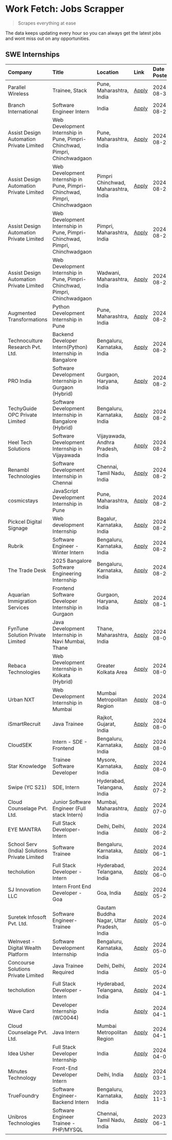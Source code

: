 # Work Fetch: Jobs Scrapper
> Scrapes everything at ease

The data keeps updating every hour so you can always get the latest jobs and wont miss out on any opportunities.

## SWE Internships
<!--START_SECTION:workfetch-->
| Company                                       | Title                                                                       | Location                                  | Link                                                                                                                                                                                                                                                                                                                           | Date Posted   |
|:----------------------------------------------|:----------------------------------------------------------------------------|:------------------------------------------|:-------------------------------------------------------------------------------------------------------------------------------------------------------------------------------------------------------------------------------------------------------------------------------------------------------------------------------|:--------------|
| Parallel Wireless                             | Trainee, Stack                                                              | Pune, Maharashtra, India                  | [Apply](https://in.linkedin.com/jobs/view/trainee-stack-at-parallel-wireless-3905689841?position=46&pageNum=0&refId=TovdHtCJZXTpnQQj%2FRV%2Fug%3D%3D&trackingId=h9K0THi8RSboLWAsgoEOdA%3D%3D&trk=public_jobs_jserp-result_search-card)                                                                                         | 2024-08-31    |
| Branch International                          | Software Engineer Intern                                                    | India                                     | [Apply](https://in.linkedin.com/jobs/view/software-engineer-intern-at-branch-international-3360513601?position=36&pageNum=0&refId=TovdHtCJZXTpnQQj%2FRV%2Fug%3D%3D&trackingId=gq%2FQjeEzwf4jMjQWPyTFPg%3D%3D&trk=public_jobs_jserp-result_search-card)                                                                         | 2024-08-29    |
| Assist Design Automation Private Limited      | Web Development Internship in Pune, Pimpri-Chinchwad, Pimpri, Chinchwadgaon | Pune, Maharashtra, India                  | [Apply](https://in.linkedin.com/jobs/view/web-development-internship-in-pune-pimpri-chinchwad-pimpri-chinchwadgaon-at-assist-design-automation-private-limited-4010147193?position=17&pageNum=0&refId=TovdHtCJZXTpnQQj%2FRV%2Fug%3D%3D&trackingId=s5DM0gu%2Bm%2F4U3o3dS62QUA%3D%3D&trk=public_jobs_jserp-result_search-card)   | 2024-08-28    |
| Assist Design Automation Private Limited      | Web Development Internship in Pune, Pimpri-Chinchwad, Pimpri, Chinchwadgaon | Pimpri Chinchwad, Maharashtra, India      | [Apply](https://in.linkedin.com/jobs/view/web-development-internship-in-pune-pimpri-chinchwad-pimpri-chinchwadgaon-at-assist-design-automation-private-limited-4010142653?position=18&pageNum=0&refId=TovdHtCJZXTpnQQj%2FRV%2Fug%3D%3D&trackingId=LfyiXwJx%2F%2BI0VC%2Fxz91ktA%3D%3D&trk=public_jobs_jserp-result_search-card) | 2024-08-28    |
| Assist Design Automation Private Limited      | Web Development Internship in Pune, Pimpri-Chinchwad, Pimpri, Chinchwadgaon | Pimpri, Maharashtra, India                | [Apply](https://in.linkedin.com/jobs/view/web-development-internship-in-pune-pimpri-chinchwad-pimpri-chinchwadgaon-at-assist-design-automation-private-limited-4010143533?position=41&pageNum=0&refId=TovdHtCJZXTpnQQj%2FRV%2Fug%3D%3D&trackingId=z7UXuDfQzYythq4PSaDSJA%3D%3D&trk=public_jobs_jserp-result_search-card)       | 2024-08-28    |
| Assist Design Automation Private Limited      | Web Development Internship in Pune, Pimpri-Chinchwad, Pimpri, Chinchwadgaon | Wadwani, Maharashtra, India               | [Apply](https://in.linkedin.com/jobs/view/web-development-internship-in-pune-pimpri-chinchwad-pimpri-chinchwadgaon-at-assist-design-automation-private-limited-4010146266?position=47&pageNum=0&refId=TovdHtCJZXTpnQQj%2FRV%2Fug%3D%3D&trackingId=3CCqqUPKdxpTQzAoRgS%2B4Q%3D%3D&trk=public_jobs_jserp-result_search-card)     | 2024-08-28    |
| Augmented Transformations                     | Python Development Internship in Pune                                       | Pune, Maharashtra, India                  | [Apply](https://in.linkedin.com/jobs/view/python-development-internship-in-pune-at-augmented-transformations-4010741884?position=24&pageNum=0&refId=TovdHtCJZXTpnQQj%2FRV%2Fug%3D%3D&trackingId=BGTFzgnY4Bu8K43D3EZZ%2Bw%3D%3D&trk=public_jobs_jserp-result_search-card)                                                       | 2024-08-26    |
| Technoculture Research Pvt. Ltd.              | Backend Developer Intern(Python) Internship in Bangalore                    | Bengaluru, Karnataka, India               | [Apply](https://in.linkedin.com/jobs/view/backend-developer-intern-python-internship-in-bangalore-at-technoculture-research-pvt-ltd-4010744714?position=50&pageNum=0&refId=TovdHtCJZXTpnQQj%2FRV%2Fug%3D%3D&trackingId=fuEYFmMYYv6GTDWsgSg2XA%3D%3D&trk=public_jobs_jserp-result_search-card)                                  | 2024-08-26    |
| PRO India                                     | Software Development Internship in Gurgaon (Hybrid)                         | Gurgaon, Haryana, India                   | [Apply](https://in.linkedin.com/jobs/view/software-development-internship-in-gurgaon-hybrid-at-pro-india-4009587664?position=33&pageNum=0&refId=TovdHtCJZXTpnQQj%2FRV%2Fug%3D%3D&trackingId=LT0oQxvqq8ZtbrkYauko9A%3D%3D&trk=public_jobs_jserp-result_search-card)                                                             | 2024-08-24    |
| TechyGuide OPC Private Limited                | Software Development Internship in Bangalore (Hybrid)                       | Bengaluru, Karnataka, India               | [Apply](https://in.linkedin.com/jobs/view/software-development-internship-in-bangalore-hybrid-at-techyguide-opc-private-limited-4009591646?position=38&pageNum=0&refId=TovdHtCJZXTpnQQj%2FRV%2Fug%3D%3D&trackingId=9E7%2FBNNoLz4XOcsvE4uS9Q%3D%3D&trk=public_jobs_jserp-result_search-card)                                    | 2024-08-24    |
| Heel Tech Solutions                           | Software Development Internship in Vijayawada                               | Vijayawada, Andhra Pradesh, India         | [Apply](https://in.linkedin.com/jobs/view/software-development-internship-in-vijayawada-at-heel-tech-solutions-4007906692?position=23&pageNum=0&refId=TovdHtCJZXTpnQQj%2FRV%2Fug%3D%3D&trackingId=3fi6faJBNpG3XHQQE2vMbQ%3D%3D&trk=public_jobs_jserp-result_search-card)                                                       | 2024-08-22    |
| Renambl Technologies                          | Software Development Internship in Chennai                                  | Chennai, Tamil Nadu, India                | [Apply](https://in.linkedin.com/jobs/view/software-development-internship-in-chennai-at-renambl-technologies-4007910299?position=28&pageNum=0&refId=TovdHtCJZXTpnQQj%2FRV%2Fug%3D%3D&trackingId=KNxELG8%2B3jO6%2BGluDW17Tg%3D%3D&trk=public_jobs_jserp-result_search-card)                                                     | 2024-08-22    |
| cosmicstays                                   | JavaScript Development Internship in Pune                                   | Pune, Maharashtra, India                  | [Apply](https://in.linkedin.com/jobs/view/javascript-development-internship-in-pune-at-cosmicstays-4007904825?position=42&pageNum=0&refId=TovdHtCJZXTpnQQj%2FRV%2Fug%3D%3D&trackingId=76CLfgsR5Jg0fgf9AeZCbw%3D%3D&trk=public_jobs_jserp-result_search-card)                                                                   | 2024-08-22    |
| Pickcel Digital Signage                       | Web development Internship                                                  | Bagalur, Karnataka, India                 | [Apply](https://in.linkedin.com/jobs/view/web-development-internship-at-pickcel-digital-signage-4005388106?position=60&pageNum=0&refId=TovdHtCJZXTpnQQj%2FRV%2Fug%3D%3D&trackingId=rV84vIn7WyTWntBe%2F3kgqA%3D%3D&trk=public_jobs_jserp-result_search-card)                                                                    | 2024-08-22    |
| Rubrik                                        | Software Engineer - Winter Intern                                           | Bengaluru, Karnataka, India               | [Apply](https://in.linkedin.com/jobs/view/software-engineer-winter-intern-at-rubrik-4006567784?position=6&pageNum=0&refId=TovdHtCJZXTpnQQj%2FRV%2Fug%3D%3D&trackingId=eW6pQzhzHIYIimKqZcb4yw%3D%3D&trk=public_jobs_jserp-result_search-card)                                                                                   | 2024-08-21    |
| The Trade Desk                                | 2025 Bangalore Software Engineering Internship                              | Bengaluru, Karnataka, India               | [Apply](https://in.linkedin.com/jobs/view/2025-bangalore-software-engineering-internship-at-the-trade-desk-3987456531?position=4&pageNum=0&refId=TovdHtCJZXTpnQQj%2FRV%2Fug%3D%3D&trackingId=F4oowJ%2BtP0SesfDxLUbAcA%3D%3D&trk=public_jobs_jserp-result_search-card)                                                          | 2024-08-20    |
| Aquarian Immigration Services                 | Frontend Software Developer Internship in Gurgaon                           | Gurgaon, Haryana, India                   | [Apply](https://in.linkedin.com/jobs/view/frontend-software-developer-internship-in-gurgaon-at-aquarian-immigration-services-4003119832?position=54&pageNum=0&refId=TovdHtCJZXTpnQQj%2FRV%2Fug%3D%3D&trackingId=VV4ZKNr0tDcH1ZpPMuT0fA%3D%3D&trk=public_jobs_jserp-result_search-card)                                         | 2024-08-16    |
| FynTune Solution Private Limited              | Java Development Internship in Navi Mumbai, Thane                           | Thane, Maharashtra, India                 | [Apply](https://in.linkedin.com/jobs/view/java-development-internship-in-navi-mumbai-thane-at-fyntune-solution-private-limited-3997619285?position=11&pageNum=0&refId=TovdHtCJZXTpnQQj%2FRV%2Fug%3D%3D&trackingId=zwIFLhVvYGAS1gdfSTS%2Bfw%3D%3D&trk=public_jobs_jserp-result_search-card)                                     | 2024-08-09    |
| Rebaca Technologies                           | Web Development Internship in Kolkata (Hybrid)                              | Greater Kolkata Area                      | [Apply](https://in.linkedin.com/jobs/view/web-development-internship-in-kolkata-hybrid-at-rebaca-technologies-3997621369?position=31&pageNum=0&refId=TovdHtCJZXTpnQQj%2FRV%2Fug%3D%3D&trackingId=ZzOFcMCDPKdItYZpzwe2nw%3D%3D&trk=public_jobs_jserp-result_search-card)                                                        | 2024-08-09    |
| Urban NXT                                     | Web Development Internship in Mumbai                                        | Mumbai Metropolitan Region                | [Apply](https://in.linkedin.com/jobs/view/web-development-internship-in-mumbai-at-urban-nxt-3995561641?position=56&pageNum=0&refId=TovdHtCJZXTpnQQj%2FRV%2Fug%3D%3D&trackingId=rxSekrxn%2BCaM%2FBy3LKlkzg%3D%3D&trk=public_jobs_jserp-result_search-card)                                                                      | 2024-08-07    |
| iSmartRecruit                                 | Java Trainee                                                                | Rajkot, Gujarat, India                    | [Apply](https://in.linkedin.com/jobs/view/java-trainee-at-ismartrecruit-3992301825?position=25&pageNum=0&refId=TovdHtCJZXTpnQQj%2FRV%2Fug%3D%3D&trackingId=RReHTG78ZqyX62jJHoxJ7A%3D%3D&trk=public_jobs_jserp-result_search-card)                                                                                              | 2024-08-06    |
| CloudSEK                                      | Intern - SDE - Frontend                                                     | Bengaluru, Karnataka, India               | [Apply](https://in.linkedin.com/jobs/view/intern-sde-frontend-at-cloudsek-3991574495?position=15&pageNum=0&refId=TovdHtCJZXTpnQQj%2FRV%2Fug%3D%3D&trackingId=zGN3EjnW6bqMFR19ph97PA%3D%3D&trk=public_jobs_jserp-result_search-card)                                                                                            | 2024-08-02    |
| Star Knowledge                                | Trainee Software Developer                                                  | Mysore, Karnataka, India                  | [Apply](https://in.linkedin.com/jobs/view/trainee-software-developer-at-star-knowledge-3991516161?position=48&pageNum=0&refId=TovdHtCJZXTpnQQj%2FRV%2Fug%3D%3D&trackingId=3HkVCgkwGOs3iqLDLrtsiQ%3D%3D&trk=public_jobs_jserp-result_search-card)                                                                               | 2024-08-02    |
| Swipe (YC S21)                                | SDE, Intern                                                                 | Hyderabad, Telangana, India               | [Apply](https://in.linkedin.com/jobs/view/sde-intern-at-swipe-yc-s21-3980368092?position=51&pageNum=0&refId=TovdHtCJZXTpnQQj%2FRV%2Fug%3D%3D&trackingId=7v2OfOTYfngfLwX9lTz54A%3D%3D&trk=public_jobs_jserp-result_search-card)                                                                                                 | 2024-07-22    |
| Cloud Counselage Pvt. Ltd.                    | Junior Software Engineer (Full stack Intern)                                | Mumbai, Maharashtra, India                | [Apply](https://in.linkedin.com/jobs/view/junior-software-engineer-full-stack-intern-at-cloud-counselage-pvt-ltd-3967725851?position=12&pageNum=0&refId=TovdHtCJZXTpnQQj%2FRV%2Fug%3D%3D&trackingId=K6Uc%2F0IyRkXjB648iQxelg%3D%3D&trk=public_jobs_jserp-result_search-card)                                                   | 2024-07-09    |
| EYE MANTRA                                    | Full Stack Developer- Intern                                                | Delhi, Delhi, India                       | [Apply](https://in.linkedin.com/jobs/view/full-stack-developer-intern-at-eye-mantra-3960988037?position=44&pageNum=0&refId=TovdHtCJZXTpnQQj%2FRV%2Fug%3D%3D&trackingId=%2FD9aLCV1mvNzuTO8OXSjjg%3D%3D&trk=public_jobs_jserp-result_search-card)                                                                                | 2024-06-28    |
| School Serv (India) Solutions Private Limited | Software Trainee                                                            | Bengaluru, Karnataka, India               | [Apply](https://in.linkedin.com/jobs/view/software-trainee-at-school-serv-india-solutions-private-limited-3953917603?position=19&pageNum=0&refId=TovdHtCJZXTpnQQj%2FRV%2Fug%3D%3D&trackingId=QFKL4VKNj5Ay646M4yt%2BCg%3D%3D&trk=public_jobs_jserp-result_search-card)                                                          | 2024-06-19    |
| techolution                                   | Full Stack Developer - Intern                                               | Hyderabad, Telangana, India               | [Apply](https://in.linkedin.com/jobs/view/full-stack-developer-intern-at-techolution-3947911862?position=49&pageNum=0&refId=TovdHtCJZXTpnQQj%2FRV%2Fug%3D%3D&trackingId=YZAWFihkHmRPOHEDT0309A%3D%3D&trk=public_jobs_jserp-result_search-card)                                                                                 | 2024-06-06    |
| SJ Innovation LLC                             | Intern Front End Developer - Goa                                            | Goa, India                                | [Apply](https://in.linkedin.com/jobs/view/intern-front-end-developer-goa-at-sj-innovation-llc-3931678611?position=8&pageNum=0&refId=TovdHtCJZXTpnQQj%2FRV%2Fug%3D%3D&trackingId=nK5c8Ya5FUl1LLcweYe6Mg%3D%3D&trk=public_jobs_jserp-result_search-card)                                                                         | 2024-05-24    |
| Suretek Infosoft Pvt. Ltd.                    | Software Engineer-Trainee                                                   | Gautam Buddha Nagar, Uttar Pradesh, India | [Apply](https://in.linkedin.com/jobs/view/software-engineer-trainee-at-suretek-infosoft-pvt-ltd-3916999948?position=34&pageNum=0&refId=TovdHtCJZXTpnQQj%2FRV%2Fug%3D%3D&trackingId=94KXwVTqwr4S3Qw5XnPwxg%3D%3D&trk=public_jobs_jserp-result_search-card)                                                                      | 2024-05-04    |
| WeInvest - Digital Wealth Platform            | Software Development Internship                                             | Bengaluru, Karnataka, India               | [Apply](https://in.linkedin.com/jobs/view/software-development-internship-at-weinvest-digital-wealth-platform-3912867225?position=2&pageNum=0&refId=TovdHtCJZXTpnQQj%2FRV%2Fug%3D%3D&trackingId=X2oTGZQ38NZhEVD316DHTg%3D%3D&trk=public_jobs_jserp-result_search-card)                                                         | 2024-05-01    |
| Concourse Solutions Private Limited           | Java Trainee Required                                                       | Delhi, Delhi, India                       | [Apply](https://in.linkedin.com/jobs/view/java-trainee-required-at-concourse-solutions-private-limited-3912869388?position=7&pageNum=0&refId=TovdHtCJZXTpnQQj%2FRV%2Fug%3D%3D&trackingId=Ib2q%2FInlXkxFor2qXG%2FvPA%3D%3D&trk=public_jobs_jserp-result_search-card)                                                            | 2024-05-01    |
| techolution                                   | Full Stack Developer - Intern                                               | Hyderabad, Telangana, India               | [Apply](https://in.linkedin.com/jobs/view/full-stack-developer-intern-at-techolution-3904814977?position=55&pageNum=0&refId=TovdHtCJZXTpnQQj%2FRV%2Fug%3D%3D&trackingId=WoELV3lpuoPTGcOH8MFG3A%3D%3D&trk=public_jobs_jserp-result_search-card)                                                                                 | 2024-04-18    |
| Wave Card                                     | Developer Internship (WC0044)                                               | India                                     | [Apply](https://in.linkedin.com/jobs/view/developer-internship-wc0044-at-wave-card-3900079966?position=58&pageNum=0&refId=TovdHtCJZXTpnQQj%2FRV%2Fug%3D%3D&trackingId=lIvveVtYiP41L6ntRRM%2BaQ%3D%3D&trk=public_jobs_jserp-result_search-card)                                                                                 | 2024-04-15    |
| Cloud Counselage Pvt. Ltd.                    | Java Intern                                                                 | Mumbai Metropolitan Region                | [Apply](https://in.linkedin.com/jobs/view/java-intern-at-cloud-counselage-pvt-ltd-3896025667?position=37&pageNum=0&refId=TovdHtCJZXTpnQQj%2FRV%2Fug%3D%3D&trackingId=TRkc049LwsjCD8sOysbEzQ%3D%3D&trk=public_jobs_jserp-result_search-card)                                                                                    | 2024-04-12    |
| Idea Usher                                    | Full Stack Developer Internship                                             | India                                     | [Apply](https://in.linkedin.com/jobs/view/full-stack-developer-internship-at-idea-usher-3879565540?position=20&pageNum=0&refId=TovdHtCJZXTpnQQj%2FRV%2Fug%3D%3D&trackingId=k1vkyR%2BRFwhsKOd5dQADwg%3D%3D&trk=public_jobs_jserp-result_search-card)                                                                            | 2024-04-01    |
| Minutes Technology                            | Front-End Developer Intern                                                  | Delhi, India                              | [Apply](https://in.linkedin.com/jobs/view/front-end-developer-intern-at-minutes-technology-3853712549?position=16&pageNum=0&refId=TovdHtCJZXTpnQQj%2FRV%2Fug%3D%3D&trackingId=rerSjlW37Q3YAMZl9%2FyjPw%3D%3D&trk=public_jobs_jserp-result_search-card)                                                                         | 2024-03-14    |
| TrueFoundry                                   | Software Engineer-Backend Intern                                            | Bengaluru, Karnataka, India               | [Apply](https://in.linkedin.com/jobs/view/software-engineer-backend-intern-at-truefoundry-3779508170?position=39&pageNum=0&refId=TovdHtCJZXTpnQQj%2FRV%2Fug%3D%3D&trackingId=QYNgAJ6se60mooG5MvrZlg%3D%3D&trk=public_jobs_jserp-result_search-card)                                                                            | 2023-11-10    |
| Unibros Technologies                          | Software Engineer Trainee - PHP/MYSQL                                       | Chennai, Tamil Nadu, India                | [Apply](https://in.linkedin.com/jobs/view/software-engineer-trainee-php-mysql-at-unibros-technologies-3656599241?position=45&pageNum=0&refId=TovdHtCJZXTpnQQj%2FRV%2Fug%3D%3D&trackingId=34pCmP1oPra5vvUpsO4cPA%3D%3D&trk=public_jobs_jserp-result_search-card)                                                                | 2023-06-12    |
<!--END_SECTION:workfetch-->
